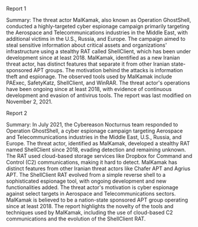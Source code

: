 
Report 1

Summary:
The threat actor MalKamak, also known as Operation GhostShell, conducted a highly-targeted cyber espionage campaign primarily targeting the Aerospace and Telecommunications industries in the Middle East, with additional victims in the U.S., Russia, and Europe. The campaign aimed to steal sensitive information about critical assets and organizations' infrastructure using a stealthy RAT called ShellClient, which has been under development since at least 2018. MalKamak, identified as a new Iranian threat actor, has distinct features that separate it from other Iranian state-sponsored APT groups. The motivation behind the attacks is information theft and espionage. The observed tools used by MalKamak include PAExec, SafetyKatz, ShellClient, and WinRAR. The threat actor's operations have been ongoing since at least 2018, with evidence of continuous development and evasion of antivirus tools. The report was last modified on November 2, 2021.





Report 2

Summary:
In July 2021, the Cybereason Nocturnus team responded to Operation GhostShell, a cyber espionage campaign targeting Aerospace and Telecommunications industries in the Middle East, U.S., Russia, and Europe. The threat actor, identified as MalKamak, developed a stealthy RAT named ShellClient since 2018, evading detection and remaining unknown. The RAT used cloud-based storage services like Dropbox for Command and Control (C2) communications, making it hard to detect. MalKamak has distinct features from other Iranian threat actors like Chafer APT and Agrius APT. The ShellClient RAT evolved from a simple reverse shell to a sophisticated espionage tool, with ongoing development and new functionalities added. The threat actor's motivation is cyber espionage against select targets in Aerospace and Telecommunications sectors. MalKamak is believed to be a nation-state sponsored APT group operating since at least 2018. The report highlights the novelty of the tools and techniques used by MalKamak, including the use of cloud-based C2 communications and the evolution of the ShellClient RAT.


